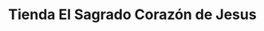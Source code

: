---
title: "Tienda El Sagrado Corazón de Jesus"
url: /antigua-guatemala/tienda-el-sagrado-corazon-de-jesus/
shop: Allgemein
---